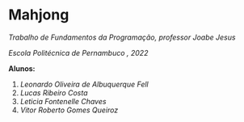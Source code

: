 # Mahjong
 *Trabalho de Fundamentos da Programação, professor Joabe Jesus*

 *Escola Politécnica de Pernambuco , 2022*

**Alunos:**
1. *Leonardo Oliveira de Albuquerque Fell*
2. *Lucas Ribeiro Costa*
3. *Leticia Fontenelle Chaves*
4. *Vitor Roberto Gomes Queiroz*
